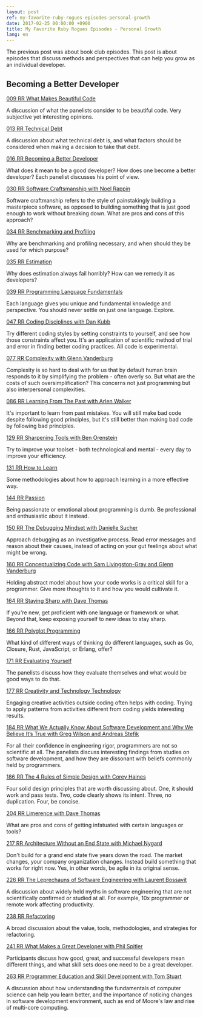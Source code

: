 ```yaml
---
layout: post
ref: my-favorite-ruby-rogues-episodes-personal-growth
date: 2017-02-25 00:00:00 +0900
title: My Favorite Ruby Rogues Episodes - Personal Growth
lang: en
---
```


The previous post was about book club episodes. This post is about episodes that discuss methods and perspectives that can help you grow as an individual
developer.

## Becoming a Better Developer

[009 RR What Makes Beautiful Code](https://devchat.tv/ruby-rogues/what-makes-beautiful-code)

A discussion of what the panelists consider to be beautiful code. Very subjective yet interesting opinions.

[013 RR Technical Debt](https://devchat.tv/ruby-rogues/013-rr-technical-debt)

A discussion about what technical debt is, and what factors should be considered when making a decision to take that debt.

[016 RR Becoming a Better Developer](https://devchat.tv/ruby-rogues/016-rr-becoming-a-better-developer)

What does it mean to be a good developer? How does one become a better developer? Each panelist discusses his point of view.

[030 RR Software Craftsmanship with Noel Rappin](https://devchat.tv/ruby-rogues/030-rr-software-craftsmanship-with-noel-rappin)

Software craftmanship refers to the style of painstakingly building a masterpiece software, as opposed to building something that is just good enough to work without breaking down. What are pros and cons of this approach?

[034 RR Benchmarking and Profiling](https://devchat.tv/ruby-rogues/034-rr-benchmarking-and-profiling)

Why are benchmarking and profiling necessary, and when should they be used for which purpose?

[035 RR Estimation](https://devchat.tv/ruby-rogues/035-rr-estimation)

Why does estimation always fail horribly? How can we remedy it as developers?

[039 RR Programming Language Fundamentals](https://devchat.tv/ruby-rogues/039-rr-programming-language-fundamentals)

Each language gives you unique and fundamental knowledge and perspective. You should never settle on just one language. Explore.

[047 RR Coding Disciplines with Dan Kubb](https://devchat.tv/ruby-rogues/047-rr-coding-disciplines-with-dan-kubb)

Try different coding styles by setting constraints to yourself, and see how those constraints affect you. It's an application of scientific method of trial and error in finding better coding practices. All code is experimental.

[077 RR Complexity with Glenn Vanderburg](https://devchat.tv/ruby-rogues/077-rr-complexity-with-glenn-vanderburg)

Complexity is so hard to deal with for us that by default human brain responds to it by simplifying the problem - often overly so. But what are the costs of such oversimplification? This concerns not just programming but also interpersonal complexities.

[086 RR Learning From The Past with Arlen Walker](https://devchat.tv/ruby-rogues/086-rr-learning-from-the-past-with-arlen-walker)

It's important to learn from past mistakes. You will still make bad code
despite following good principles, but it's still better than making bad code
by following bad principles. 

[129 RR Sharpening Tools with Ben Orenstein](https://devchat.tv/ruby-rogues/129-rr-sharpening-tools-with-ben-orenstein)

Try to improve your toolset - both technological and mental - every day to
improve your efficiency.

[131 RR How to Learn](https://devchat.tv/ruby-rogues/131-rr-how-to-learn)

Some methodologies about how to approach learning in a more effective way.

[144 RR Passion](https://devchat.tv/ruby-rogues/144-rr-passion)

Being passionate or emotional about programming is dumb. Be professional and
enthusiastic about it instead. 

[150 RR The Debugging Mindset with Danielle Sucher](https://devchat.tv/ruby-rogues/150-rr-the-debugging-mindset-with-danielle-sucher)

Approach debugging as an investigative process. Read error messages and reason
about their causes, instead of acting on your gut feelings about what might be
wrong.

[160 RR Conceptualizing Code with Sam Livingston-Gray and Glenn Vanderburg](https://devchat.tv/ruby-rogues/160-rr-conceptualizing-code-with-sam-livingston-gray-and-glenn-vanderburg)

Holding abstract model about how your code works is a critical skill for
a programmer. Give more thoughts to it and how you would cultivate it.

[164 RR Staying Sharp with Dave Thomas](https://devchat.tv/ruby-rogues/164-rr-staying-sharp-with-dave-thomas)

If you're new, get proficient with one language or framework or what. Beyond
that, keep exposing yourself to new ideas to stay sharp. 

[166 RR Polyglot Programming](https://devchat.tv/ruby-rogues/166-rr-polyglot-programming)

What kind of different ways of thinking do different languages, such as Go,
Closure, Rust, JavaScript, or Erlang, offer?

[171 RR Evaluating Yourself](https://devchat.tv/ruby-rogues/171-rr-evaluating-yourself)

The panelists discuss how they evaluate themselves and what would be good ways
to do that.

[177 RR Creativity and Technology Technology](https://devchat.tv/ruby-rogues/177-rr-creativity-and-technology)

Engaging creative activities outside coding often helps with coding. Trying to
apply patterns from activities different from coding yields interesting
results.

[184 RR What We Actually Know About Software Development and Why We Believe
It’s True with Greg Wilson and Andreas Stefik](https://devchat.tv/ruby-rogues/184-rr-what-we-actually-know-about-software-development-and-why-we-believe-its-true-with-greg-wilson-and-andreas-stefik)

For all their confidence in engineering rigor, programmers are not so
scientific at all. The panelists discuss interesting findings from studies on
software development, and how they are dissonant with beliefs commonly held by
programmers.

[186 RR The 4 Rules of Simple Design with Corey Haines](https://devchat.tv/ruby-rogues/186-rr-the-4-rules-of-simple-design-with-corey-haines)

Four solid design principles that are worth discussing about. One, it should
work and pass tests. Two, code clearly shows its intent. Three, no duplication.
Four, be concise.

[204 RR Limerence with Dave Thomas](https://devchat.tv/ruby-rogues/204-rr-limerence-with-dave-thomas)

What are pros and cons of getting infatuated with certain languages or tools?

[217 RR Architecture Without an End State with Michael Nygard](https://devchat.tv/ruby-rogues/217-rr-architecture-without-an-end-state-with-michael-nygard)

Don't build for a grand end state five years down the road. The market changes,
your company organization changes. Instead build something that works for right
now. Yes, in other words, be agile in its original sense.

[226 RR The Leprechauns of Software Engineering with Laurent Bossavit](https://devchat.tv/ruby-rogues/226-rr-the-leprechauns-of-software-engineering-with-laurent-bossavit)

A discussion about widely held myths in software engineering that are not
scientifically confirmed or studied at all. For example, 10x programmer or
remote work affecting productivity.

[238 RR Refactoring](https://devchat.tv/ruby-rogues/238-rr-refactoring)

A broad discussion about the value, tools, methodologies, and strategies for
refactoring.

[241 RR What Makes a Great Developer with Phil Spitler](https://devchat.tv/ruby-rogues/241-rr-what-makes-a-great-developer-with-phil-spitler)

Participants discuss how good, great, and successful developers mean different
things, and what skill sets does one need to be a great developer.

[263 RR Programmer Education and Skill Development with Tom Stuart](https://devchat.tv/ruby-rogues/263-rr-programmer-education-and-skill-development-with-tom-stuart)

A discussion about how understanding the fundamentals of computer science can
help you learn better, and the importance of noticing changes in software
development environment, such as end of Moore's law and rise of multi-core
computing.
